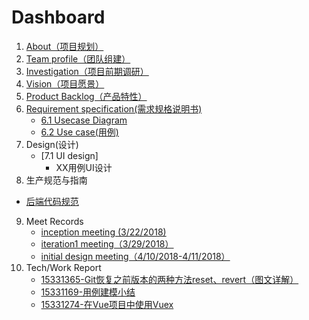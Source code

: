 # Dashboard

1. [About（项目规划）](https://github.com/Baoleme/Dashboard/blob/master/documents/about.md)
2. [Team profile（团队组建）](https://github.com/Baoleme/Dashboard/blob/master/documents/team_profile.md)
3. [Investigation（项目前期调研）](https://github.com/Baoleme/Dashboard/blob/master/documents/competitor_analyze.md)
4. [Vision（项目愿景）](https://github.com/Baoleme/Dashboard/blob/master/documents/Baoleme_Project_Proposal.md)
5. [Product Backlog（产品特性）](https://github.com/Baoleme/Dashboard/blob/master/documents/product_backlog.md)
6. [Requirement specification(需求规格说明书)](https://github.com/Baoleme/Dashboard/blob/master/documents/RSI.md)
	- [6.1 Usecase Diagram](https://github.com/Baoleme/Dashboard/blob/master/img_usecases)
	- [6.2 Use case(用例)](https://github.com/Baoleme/Dashboard/blob/master/doc_usecases)
7. Design(设计)
	- [7.1 UI design]
		- XX用例UI设计
8. 生产规范与指南
  - [后端代码规范](https://github.com/Baoleme/Server/blob/master/Code%20Style.md)
9. Meet Records
    - [inception meeting (3/22/2018)](https://github.com/Baoleme/Dashboard/blob/master/meet_records/KickOff_Meeting_Record(3-22-2018).md)
    - [iteration1 meeting（3/29/2018）](https://github.com/Baoleme/Dashboard/blob/master/meet_records/meeting_record_of_iteration1(3-29-2018).md)
    - [initial design meeting（4/10/2018-4/11/2018）](https://github.com/Baoleme/Dashboard/blob/master/meet_records/meeting_record_of_initial_design(4-10-2018-4-11-2018).md)
10. Tech/Work Report
    - [15331365-Git恢复之前版本的两种方法reset、revert（图文详解）](https://blog.csdn.net/yxlshk/article/details/79944535)
    - [15331169-用例建模小结](https://humanlee1011.github.io/2018/04/14/usecase/#)
    - [15331274-在Vue项目中使用Vuex](https://blog.csdn.net/shujh_sysu/article/details/79947418)